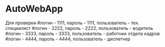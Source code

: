 # AutoWebApp
Для проверки
#логин - 1111, пароль - 1111, пользователь - тех. специалист
#логин - 2222, пароль - 2222, пользователь - водитель
#логин - 3333, пароль - 3333, пользователь - работник отдела кадров
#логин - 4444, пароль - 4444, пользователь - диспетчер
